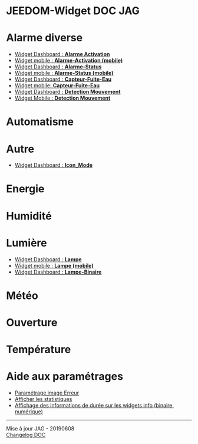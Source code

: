 # JEEDOM-Widget DOC JAG

<h1 id="Alarme diverse">Alarme diverse</h1>
<ul>
    <li><a href="./JEEDOM-Alarme-Activation-README.html">Widget Dashboard : <b>Alarme Activation</b></a></li>
    <li><a href="./JEEDOM-Alarme-Activation--MOBILE-README.html">Widget mobile : <b>Alarme-Activation (mobile)</b></a></li>
    <li><a href="./JEEDOM-Alarme-Status-README.html">Widget Dashboard : <b>Alarme-Status</b></a></li>
    <li><a href="./JEEDOM-Alarme-Status--MOBILE-README.html">Widget mobile : <b>Alarme-Status (mobile)</b></a></li>
    <li><a href="./JEEDOM-Capteur-Fuite-Eau-README.html">Widget Dashboard : <b>Capteur-Fuite-Eau</b></a></li>
    <li><a href="./JEEDOM-Capteur-Fuite-Eau--MOBILE-README.html">Widget mobile: <b>Capteur-Fuite-Eau</b></a></li>
    <li><a href="./JEEDOM-Detection-Mouvement-README.html">Widget Dashboard : <b>Detection Mouvement</b></a></li>
    <li><a href="./JEEDOM-Detection-Mouvement--MOBILE-README.html">Widget Mobile : <b>Detection Mouvement</b></a></li>
</ul>

<h1 id="Automatisme">Automatisme</h1>
<ul>
    
</ul>

<h1 id="Autre">Autre</h1>
<ul>
    <li><a href="./JEEDOM-Icon_Mode-README.html">Widget Dashboard : <b>Icon_Mode</b></a></li>
</ul>

<h1 id="Energie">Energie</h1>
<ul>
    
</ul>

<h1 id="Humidité">Humidité</h1>
<ul>
    
</ul>

<h1 id="Lumière">Lumière</h1>
<ul>
    <li><a href="./JEEDOM-Lampe-README.html">Widget Dashboard : <b>Lampe</b></a></li>
    <li><a href="./JEEDOM-Lampe--MOBILE-README.html">Widget mobile : <b>Lampe (mobile)</b></a></li>
    <li><a href="./JEEDOM-Lampe-Binaire-README.html">Widget Dashboard : <b>Lampe-Binaire</b></a></li>
</ul>

<h1 id="Météo">Météo</h1>
<ul>
    
</ul>

<h1 id="Ouverture">Ouverture</h1>
<ul>
    
</ul>

<h1 id="Température">Température</h1>
<ul>
    
</ul>

<h1 id="Aide">Aide aux paramétrages</h1>
<ul>
    <li><a href="./JEEDOM-AIDE-Error.html">Paramétrage image Erreur</a></li>
    <li><a href="./JEEDOM-AIDE-STATS.html">Afficher les statistiques</a></li>
    <li><a href="./JEEDOM-AIDE-STATS TEMPS.html">Affichage des informations de durée sur les widgets info (binaire, numérique)</a></li>
</ul>
<hr />
<dl>
    <dt>Mise à jour JAG - 20190608<br/>
    <a href="https://github.com/JEALG/JEEDOM-Widget_JAG-doc/commits/master">Changelog DOC</a></dt>
</dl>